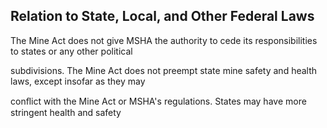 ## Relation to State, Local, and Other Federal Laws

The Mine Act does not give MSHA the authority to cede its responsibilities to states or any other political

subdivisions. The Mine Act does not preempt state mine safety and health laws, except insofar as they may

conﬂict with the Mine Act or MSHA's regulations. States may have more stringent health and safety
